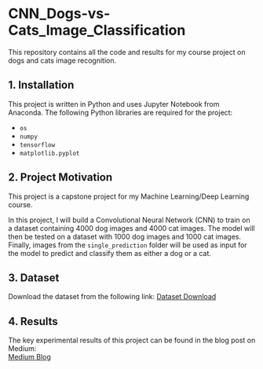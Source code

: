 # CNN_Dogs-vs-Cats_Image_Classification

This repository contains all the code and results for my course project on dogs and cats image recognition.

## 1. Installation

This project is written in Python and uses Jupyter Notebook from Anaconda. The following Python libraries are required for the project:

- `os`
- `numpy`
- `tensorflow`
- `matplotlib.pyplot`

## 2. Project Motivation

This project is a capstone project for my Machine Learning/Deep Learning course.

In this project, I will build a Convolutional Neural Network (CNN) to train on a dataset containing 4000 dog images and 4000 cat images. The model will then be tested on a dataset with 1000 dog images and 1000 cat images. Finally, images from the `single_prediction` folder will be used as input for the model to predict and classify them as either a dog or a cat.

## 3. Dataset

Download the dataset from the following link:
[Dataset Download](https://drive.google.com/file/d/1fQUIds-176c2tcy9H59mV6O43P3bIwVO/view)

## 4. Results

The key experimental results of this project can be found in the blog post on Medium:  
[Medium Blog]([https://medium.com/p/bc10c6c7d67f/edit](https://medium.com/@starchen12cx/using-tensorflow-to-implement-cnn-for-dogs-and-cats-image-classification-bc10c6c7d67f))
